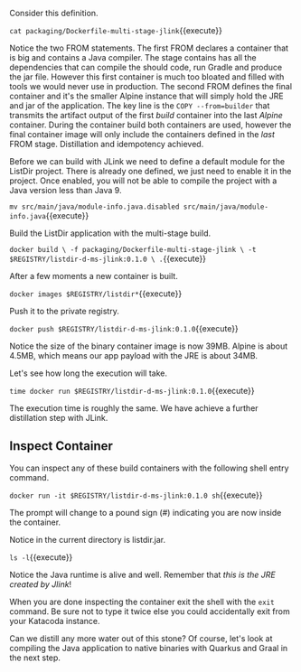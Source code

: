Consider this definition.

`cat packaging/Dockerfile-multi-stage-jlink`{{execute}}

Notice the two FROM statements. The first FROM declares a container that is big and contains a Java compiler. The stage contains has all the dependencies that can compile the should code, run Gradle and produce the jar file. However this first container is much too bloated and filled with tools we would never use in production. The second FROM defines the final container and it's the smaller Alpine instance that will simply hold the JRE and jar of the application. The key line is the `COPY --from=builder` that transmits the artifact output of the first _build_ container into the last _Alpine_ container. During the container build both containers are used, however the final container image will only include the containers defined in the _last_ FROM stage. Distillation and idempotency achieved.

Before we can build with JLink we need to define a default module for the ListDir project. There is already one defined, we just need to enable it in the project. Once enabled, you will not be able to compile the project with a Java version less than Java 9.

`mv src/main/java/module-info.java.disabled src/main/java/module-info.java`{{execute}}

Build the ListDir application with the multi-stage build.

`docker build \
-f packaging/Dockerfile-multi-stage-jlink \
-t $REGISTRY/listdir-d-ms-jlink:0.1.0 \
.`{{execute}}

After a few moments a new container is built.

`docker images $REGISTRY/listdir*`{{execute}}

Push it to the private registry.

`docker push $REGISTRY/listdir-d-ms-jlink:0.1.0`{{execute}}

Notice the size of the binary container image is now 39MB. Alpine is about 4.5MB, which means our app payload with the JRE is about 34MB.

Let's see how long the execution will take.

`time docker run $REGISTRY/listdir-d-ms-jlink:0.1.0`{{execute}}

The execution time is roughly the same. We have achieve a further distillation step with JLink.

## Inspect Container ##

You can inspect any of these build containers with the following shell entry command.

`docker run -it $REGISTRY/listdir-d-ms-jlink:0.1.0 sh`{{execute}}

The prompt will change to a pound sign (#) indicating you are now inside the container.

Notice in the current directory is listdir.jar.

`ls -l`{{execute}}

Notice the Java runtime is alive and well. Remember that _this is the JRE created by Jlink_!

When you are done inspecting the container exit the shell with the `exit` command. Be sure not to type it twice else you could accidentally exit from your Katacoda instance.

Can we distill any more water out of this stone? Of course, let's look at compiling the Java application to native binaries with Quarkus and Graal in the next step.
